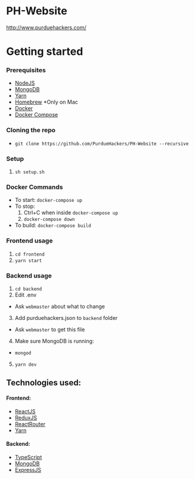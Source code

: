 # PH-Website

http://www.purduehackers.com/

# Getting started

### Prerequisites

-  [NodeJS](https://nodejs.org/en/)
-  [MongoDB](https://docs.mongodb.com/manual/installation/)
-  [Yarn](https://yarnpkg.com/en/docs/install)
-  [Homebrew](https://brew.sh/) \*Only on Mac
-  [Docker](https://www.docker.com/)
-  [Docker Compose](https://docs.docker.com/compose/install/)

### Cloning the repo

-  `git clone https://github.com/PurdueHackers/PH-Website --recursive`

### Setup

1. `sh setup.sh`

### Docker Commands
* To start: `docker-compose up`
* To stop:
	1. Ctrl+C when inside `docker-compose up`
	2. `docker-compose down`
* To build: `docker-compose build`

### Frontend usage

1. `cd frontend`
2. `yarn start`

### Backend usage

1. `cd backend`
2. Edit .env

-  Ask `webmaster` about what to change

3. Add purduehackers.json to `backend` folder

-  Ask `webmaster` to get this file

4. Make sure MongoDB is running:

-  `mongod`

5. `yarn dev`

## Technologies used:

#### Frontend:

-  [ReactJS](https://reactjs.org/)
-  [ReduxJS](https://redux.js.org/)
-  [ReactRouter](https://github.com/ReactTraining/react-router)
-  [Yarn](https://yarnpkg.com/en/docs/install)

#### Backend:

-  [TypeScript](https://www.typescriptlang.org/)
-  [MongoDB](https://docs.mongodb.com/manual/installation/)
-  [ExpressJS](https://expressjs.com/)
